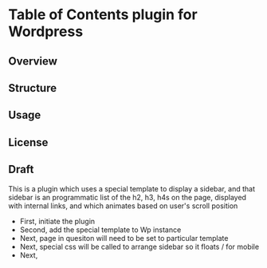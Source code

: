 # Table of Contents plugin for Wordpress

## Overview

## Structure

## Usage

## License

## Draft
This is a plugin which uses a special template to display a sidebar, and that sidebar is an programmatic list of the h2, h3, h4s on the page, displayed with internal links, and which animates based on user's scroll position

- First, initiate the plugin
- Second, add the special template to Wp instance
- Next, page in quesiton will need to be set to particular template
- Next, special css will be called to arrange sidebar so it floats / for mobile 
- Next, 
